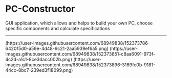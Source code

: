 # PC-Constructor
GUI application, which allows and helps to build your own PC, choose specific components and calculate specifications
<hr>
(https://user-images.githubusercontent.com/68949838/152373786-642015d0-a59e-4d48-9c21-2aa5939ef6a5.png)
(https://user-images.githubusercontent.com/68949838/152373851-c8aa6091-973f-4c2d-a1c1-8ce3dacc002b.png)
(https://user-images.githubusercontent.com/68949838/152373896-3169fe0b-9181-44cc-8bc7-239ed3f18099.png)
